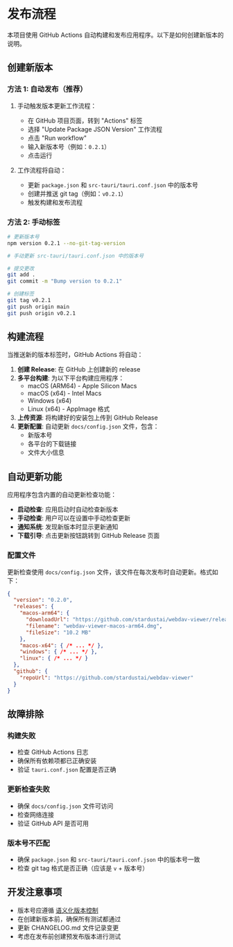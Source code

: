 # 发布流程

本项目使用 GitHub Actions 自动构建和发布应用程序。以下是如何创建新版本的说明。

## 创建新版本

### 方法 1: 自动发布（推荐）

1. 手动触发版本更新工作流程：
   - 在 GitHub 项目页面，转到 "Actions" 标签
   - 选择 "Update Package JSON Version" 工作流程
   - 点击 "Run workflow"
   - 输入新版本号（例如：`0.2.1`）
   - 点击运行

2. 工作流程将自动：
   - 更新 `package.json` 和 `src-tauri/tauri.conf.json` 中的版本号
   - 创建并推送 git tag（例如：`v0.2.1`）
   - 触发构建和发布流程

### 方法 2: 手动标签

```bash
# 更新版本号
npm version 0.2.1 --no-git-tag-version

# 手动更新 src-tauri/tauri.conf.json 中的版本号

# 提交更改
git add .
git commit -m "Bump version to 0.2.1"

# 创建标签
git tag v0.2.1
git push origin main
git push origin v0.2.1
```

## 构建流程

当推送新的版本标签时，GitHub Actions 将自动：

1. **创建 Release**: 在 GitHub 上创建新的 release
2. **多平台构建**: 为以下平台构建应用程序：
   - macOS (ARM64) - Apple Silicon Macs
   - macOS (x64) - Intel Macs
   - Windows (x64)
   - Linux (x64) - AppImage 格式
3. **上传资源**: 将构建好的安装包上传到 GitHub Release
4. **更新配置**: 自动更新 `docs/config.json` 文件，包含：
   - 新版本号
   - 各平台的下载链接
   - 文件大小信息

## 自动更新功能

应用程序包含内置的自动更新检查功能：

- **启动检查**: 应用启动时自动检查新版本
- **手动检查**: 用户可以在设置中手动检查更新
- **通知系统**: 发现新版本时显示更新通知
- **下载引导**: 点击更新按钮跳转到 GitHub Release 页面

### 配置文件

更新检查使用 `docs/config.json` 文件，该文件在每次发布时自动更新。格式如下：

```json
{
  "version": "0.2.0",
  "releases": {
    "macos-arm64": {
      "downloadUrl": "https://github.com/stardustai/webdav-viewer/releases/download/v0.2.0/webdav-viewer-macos-arm64.dmg",
      "filename": "webdav-viewer-macos-arm64.dmg",
      "fileSize": "10.2 MB"
    },
    "macos-x64": { /* ... */ },
    "windows": { /* ... */ },
    "linux": { /* ... */ }
  },
  "github": {
    "repoUrl": "https://github.com/stardustai/webdav-viewer"
  }
}
```

## 故障排除

### 构建失败
- 检查 GitHub Actions 日志
- 确保所有依赖项都已正确安装
- 验证 `tauri.conf.json` 配置是否正确

### 更新检查失败
- 确保 `docs/config.json` 文件可访问
- 检查网络连接
- 验证 GitHub API 是否可用

### 版本号不匹配
- 确保 `package.json` 和 `src-tauri/tauri.conf.json` 中的版本号一致
- 检查 git tag 格式是否正确（应该是 `v` + 版本号）

## 开发注意事项

- 版本号应遵循 [语义化版本控制](https://semver.org/lang/zh-CN/)
- 在创建新版本前，确保所有测试都通过
- 更新 CHANGELOG.md 文件记录变更
- 考虑在发布前创建预发布版本进行测试
